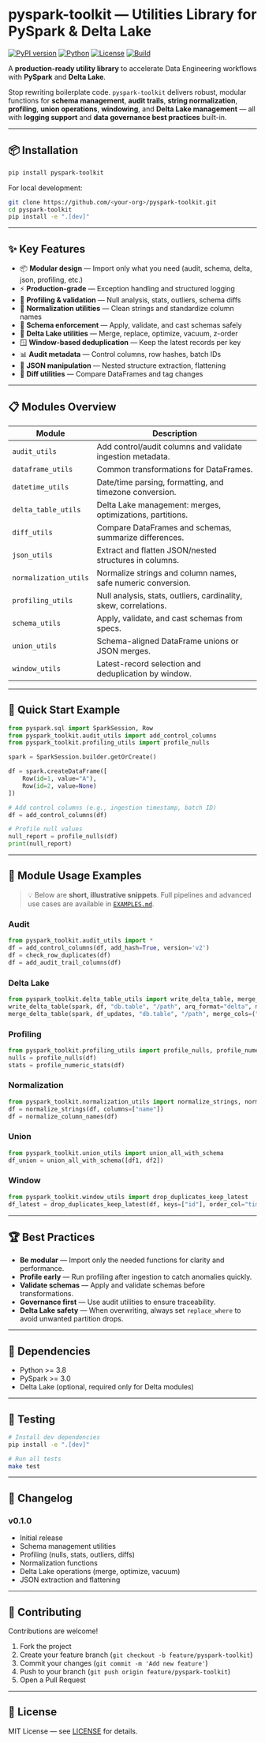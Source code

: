 # pyspark-toolkit — Utilities Library for PySpark & Delta Lake

[![PyPI version](https://img.shields.io/pypi/v/pyspark-toolkit.svg)](https://pypi.org/project/pyspark-toolkit/)
[![Python](https://img.shields.io/pypi/pyversions/pyspark-toolkit.svg)](https://pypi.org/project/pyspark-toolkit/)
[![License](https://img.shields.io/github/license/thaissateodoro/pyspark-toolkit)](LICENSE)
[![Build](https://img.shields.io/github/actions/workflow/status/thaissateodoro/pyspark-toolkit/tests.yml?branch=main)](https://github.com/thaissateodoro/pyspark-toolkit/actions)

A **production-ready utility library** to accelerate Data Engineering workflows with **PySpark** and **Delta Lake**.

Stop rewriting boilerplate code. `pyspark-toolkit` delivers robust, modular functions for **schema management**, **audit trails**, **string normalization**, **profiling**, **union operations**, **windowing**, and **Delta Lake management** — all with **logging support** and **data governance best practices** built-in.

---

## 📦 Installation

```bash
pip install pyspark-toolkit
```

For local development:

```bash
git clone https://github.com/<your-org>/pyspark-toolkit.git
cd pyspark-toolkit
pip install -e ".[dev]"
```

---

## ✨ Key Features

- 📦 **Modular design** — Import only what you need (audit, schema, delta, json, profiling, etc.)
- ⚡ **Production-grade** — Exception handling and structured logging
- 🧪 **Profiling & validation** — Null analysis, stats, outliers, schema diffs
- 🧼 **Normalization utilities** — Clean strings and standardize column names
- 🔄 **Schema enforcement** — Apply, validate, and cast schemas safely
- 🧱 **Delta Lake utilities** — Merge, replace, optimize, vacuum, z-order
- 🪟 **Window-based deduplication** — Keep the latest records per key
- 📊 **Audit metadata** — Control columns, row hashes, batch IDs
- 🔗 **JSON manipulation** — Nested structure extraction, flattening
- 🧠 **Diff utilities** — Compare DataFrames and tag changes

---

## 📋 Modules Overview

| Module                | Description                                                      |
| --------------------- | ---------------------------------------------------------------- |
| `audit_utils`         | Add control/audit columns and validate ingestion metadata.       |
| `dataframe_utils`     | Common transformations for DataFrames.                           |
| `datetime_utils`      | Date/time parsing, formatting, and timezone conversion.          |
| `delta_table_utils`   | Delta Lake management: merges, optimizations, partitions.        |
| `diff_utils`          | Compare DataFrames and schemas, summarize differences.           |
| `json_utils`          | Extract and flatten JSON/nested structures in columns.           |
| `normalization_utils` | Normalize strings and column names, safe numeric conversion.     |
| `profiling_utils`     | Null analysis, stats, outliers, cardinality, skew, correlations. |
| `schema_utils`        | Apply, validate, and cast schemas from specs.                    |
| `union_utils`         | Schema-aligned DataFrame unions or JSON merges.                  |
| `window_utils`        | Latest-record selection and deduplication by window.             |

---

## 🚀 Quick Start Example

```python
from pyspark.sql import SparkSession, Row
from pyspark_toolkit.audit_utils import add_control_columns
from pyspark_toolkit.profiling_utils import profile_nulls

spark = SparkSession.builder.getOrCreate()

df = spark.createDataFrame([
    Row(id=1, value="A"),
    Row(id=2, value=None)
])

# Add control columns (e.g., ingestion timestamp, batch ID)
df = add_control_columns(df)

# Profile null values
null_report = profile_nulls(df)
print(null_report)
```

---

## 📖 Module Usage Examples

> 💡 Below are **short, illustrative snippets**. Full pipelines and advanced use cases are available in [`EXAMPLES.md`](EXAMPLES.md).

### **Audit**
```python
from pyspark_toolkit.audit_utils import *
df = add_control_columns(df, add_hash=True, version='v2')
df = check_row_duplicates(df)
df = add_audit_trail_columns(df)
```

### **Delta Lake**
```python
from pyspark_toolkit.delta_table_utils import write_delta_table, merge_delta_table
write_delta_table(spark, df, "db.table", "/path", arq_format="delta", mode="overwrite", partition_cols=("part",))
merge_delta_table(spark, df_updates, "db.table", "/path", merge_cols=("id",))
```

### **Profiling**
```python
from pyspark_toolkit.profiling_utils import profile_nulls, profile_numeric_stats
nulls = profile_nulls(df)
stats = profile_numeric_stats(df)
```

### **Normalization**
```python
from pyspark_toolkit.normalization_utils import normalize_strings, normalize_column_names
df = normalize_strings(df, columns=["name"])
df = normalize_column_names(df)
```

### **Union**
```python
from pyspark_toolkit.union_utils import union_all_with_schema
df_union = union_all_with_schema([df1, df2])
```

### **Window**
```python
from pyspark_toolkit.window_utils import drop_duplicates_keep_latest
df_latest = drop_duplicates_keep_latest(df, keys=["id"], order_col="timestamp")
```

---

## 🏆 Best Practices

- **Be modular** — Import only the needed functions for clarity and performance.
- **Profile early** — Run profiling after ingestion to catch anomalies quickly.
- **Validate schemas** — Apply and validate schemas before transformations.
- **Governance first** — Use audit utilities to ensure traceability.
- **Delta Lake safety** — When overwriting, always set `replace_where` to avoid unwanted partition drops.

---

## 🔧 Dependencies

- Python >= 3.8
- PySpark >= 3.0
- Delta Lake (optional, required only for Delta modules)

---

## 🧪 Testing

```bash
# Install dev dependencies
pip install -e ".[dev]"

# Run all tests
make test
```

---

## 📝 Changelog

### v0.1.0
- Initial release
- Schema management utilities
- Profiling (nulls, stats, outliers, diffs)
- Normalization functions
- Delta Lake operations (merge, optimize, vacuum)
- JSON extraction and flattening

---

## 🤝 Contributing

Contributions are welcome!  

1. Fork the project  
2. Create your feature branch (`git checkout -b feature/pyspark-toolkit`)  
3. Commit your changes (`git commit -m 'Add new feature'`)  
4. Push to your branch (`git push origin feature/pyspark-toolkit`)  
5. Open a Pull Request  

---

## 📜 License

MIT License — see [LICENSE](LICENSE) for details.
